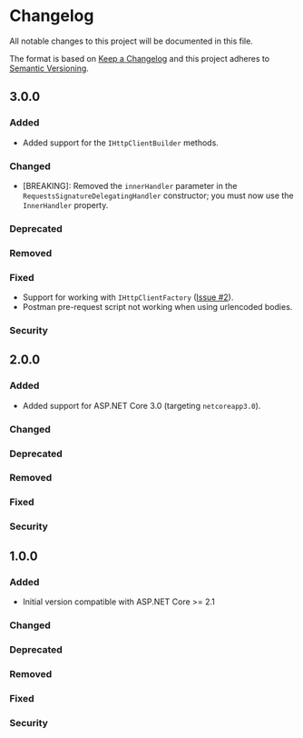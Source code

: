 # Changelog
All notable changes to this project will be documented in this file.

The format is based on [Keep a Changelog](http://keepachangelog.com/en/1.0.0/)
and this project adheres to [Semantic Versioning](http://semver.org/spec/v2.0.0.html).

## 3.0.0

### Added

- Added support for the `IHttpClientBuilder` methods.

### Changed

- [BREAKING]: Removed the `innerHandler` parameter in the `RequestsSignatureDelegatingHandler` constructor; you must now use the `InnerHandler` property.

### Deprecated

### Removed

### Fixed

- Support for working with `IHttpClientFactory` ([Issue #2](https://github.com/nventive/RequestsSignature/issues/2)).
- Postman pre-request script not working when using urlencoded bodies.

### Security

## 2.0.0

### Added

- Added support for ASP.NET Core 3.0 (targeting `netcoreapp3.0`).

### Changed

### Deprecated

### Removed

### Fixed

### Security

## 1.0.0

### Added

- Initial version compatible with ASP.NET Core >= 2.1

### Changed

### Deprecated

### Removed

### Fixed

### Security

